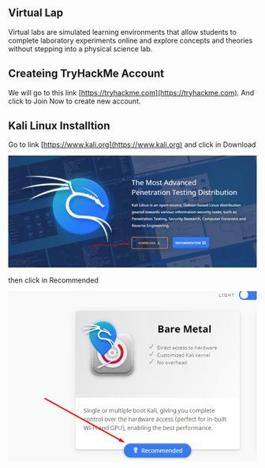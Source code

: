 ## Virtual Lap
Virtual labs are simulated learning environments that allow students to complete laboratory experiments online and explore concepts and theories without stepping into a physical science lab.

## Createing TryHackMe Account

We will go to this link [https://tryhackme.com](https://tryhackme.com). And click to Join Now to create new account.

## Kali Linux Installtion
Go to link [https://www.kali.org](https://www.kali.org) and click in Download 

![Download](./img/kaliLunx-1.png)

then click in Recommended

![Recommended](./img/kaliLunx-2.png)

